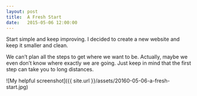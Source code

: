 ```yaml
---
layout: post
title:  A Fresh Start
date:   2015-05-06 12:00:00
---
```


Start simple and keep improving. I decided to create a new website and keep it smaller and clean.

We can’t plan all the steps to get where we want to be. Actually, maybe we even don’t know where exactly we are going. Just keep in mind that the first step can take you to long distances.

![My helpful screenshot]({{ site.url }}/assets/20160-05-06-a-fresh-start.jpg)
